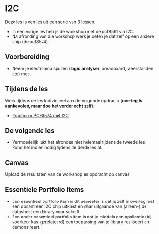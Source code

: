 # I2C

Deze les is een les uit een serie van 3 lessen.
- In een vorige les heb je de workshop met de pcf8591 via I2C. 
- Na afronding van die workshop werk je oefen je dat zelf op een andere chip (de pcf8574).

## Voorbereiding
- Neem je electronica spullen (**logic analyser**, breadboard, weerstanden etc) mee.

## Tijdens de les

Werk tijdens de les individueel aan de volgende opdracht (**overleg is aanbevolen, maar doe het verder echt zelf**):
- [Practicum PCF8574 met I2C](../../hardware-interfacing/basis-elektronica/i2c/i2c-opdracht-pcf8574/i2c-opdracht-pcf8574.md) 
  
## De volgende les
- Vermoedelijk lukt het afronden niet helemaal tijdens de tweede les. Rond het indien nodig tijdens de derde les af.

## Canvas
Upload de resultaten van de workshop en opdracht op canvas.

## Essentiele Portfolio Items
- Een essentieel portfolio item in dit semester is dat je zelf in overleg met een docent een I2C chip uitkiest en daar uitgaande van (alleen-) de datasheet een library voor schrijft.
- Een ander essentieel portfolio item is dat je middels een applicatie (bij voorkeur kas-gerelateerd) een toepassing van je library realiseert en demonstreert.